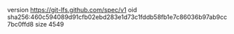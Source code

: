 version https://git-lfs.github.com/spec/v1
oid sha256:460c594089d91cfb02ebd283e1d73c1fddb58fb1e7c86036b97ab9cc7bc0ffd8
size 4549
